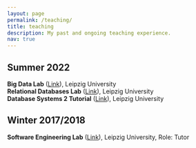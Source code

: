 ```yaml
---
layout: page
permalink: /teaching/
title: teaching
description: My past and ongoing teaching experience.
nav: true
---
```

<div class="publications">
  <h2 class="year">Summer 2022</h2>
    <b>Big Data Lab</b> (<a href="https://dbs.uni-leipzig.de/stud/2022ss/bdprak" target="_blank">Link</a>),
    Leipzig University<br/>
    <b>Relational Databases Lab</b> (<a href="https://dbs.uni-leipzig.de/stud/2022ss/dbprak" target="_blank">Link</a>),
    Leipzig University<br/>
    <b>Database Systems 2 Tutorial</b> (<a href="https://dbs.uni-leipzig.de/stud/2022ss/dbs2" target="_blank">Link</a>),
    Leipzig University<br/>

  <h2 class="year">Winter 2017/2018</h2>
    <b>Software Engineering Lab</b> (<a href="http://bis.informatik.uni-leipzig.de/de/Lehre/BAMA/SWP?v=1dqw" target="_blank">Link</a>),
    Leipzig University, Role: Tutor<br/>
</div>